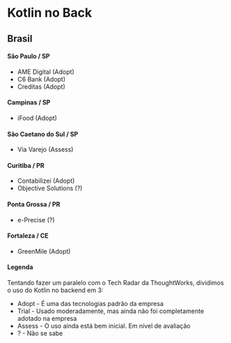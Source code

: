 # Kotlin no Back

## Brasil

#### São Paulo / SP
- AME Digital (Adopt)
- C6 Bank (Adopt)
- Creditas (Adopt)

#### Campinas / SP
- iFood (Adopt)

#### São Caetano do Sul / SP
- Via Varejo (Assess)

#### Curitiba / PR
- Contabilizei (Adopt)
- Objective Solutions (?)

#### Ponta Grossa / PR
- e-Precise (?)

#### Fortaleza / CE
- GreenMile (Adopt)

#### Legenda

Tentando fazer um paralelo com o Tech Radar da ThoughtWorks, dividimos o uso do Kotlin no backend em 3:

* Adopt - É uma das tecnologias padrão da empresa
* Trial - Usado moderadamente, mas ainda não foi completamente adotado na empresa
* Assess - O uso ainda está bem inicial. Em nível de avaliação
* ? - Não se sabe
